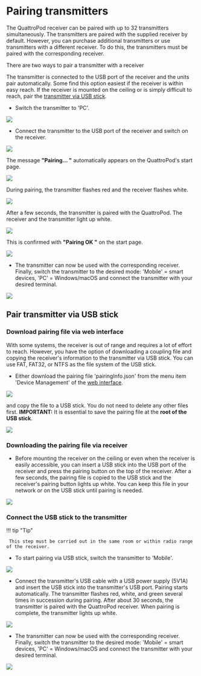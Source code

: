 # Pairing transmitters

The QuattroPod receiver can be paired with up to 32 transmitters simultaneously. The transmitters are paired with the supplied receiver by default. However, you can purchase additional transmitters or use transmitters with a different receiver. To do this, the transmitters must be paired with the corresponding receiver.

There are two ways to pair a transmitter with a receiver

The transmitter is connected to the USB port of the receiver and the units pair automatically. Some find this option easiest if the receiver is within easy reach. If the receiver is mounted on the ceiling or is simply difficult to reach, pair the [transmitter via USB stick](#sender-per-usb-stick-pair).

* Switch the transmitter to 'PC'. 

![](/assets/img/Pairing1.jpg)

* Connect the transmitter to the USB port of the receiver and switch on the receiver.

![](/assets/img/Pairing2.jpg)

The message **"Pairing... "** automatically appears on the QuattroPod's start page.

![](/assets/img/Pairing3.jpg)

During pairing, the transmitter flashes red and the receiver flashes white.

![](/assets/img/Pairing4.jpg)

After a few seconds, the transmitter is paired with the QuattroPod. The receiver and the transmitter light up white. 

![](/assets/img/Transmitter_white.jpg)

This is confirmed with **"Pairing OK "** on the start page.

![](/assets/img/Pairing5.jpg)

* The transmitter can now be used with the corresponding receiver. Finally, switch the transmitter to the desired mode: 'Mobile' = smart devices, 'PC' = Windows/macOS and connect the transmitter with your desired terminal.

![](//assets/img/Pairing6.jpg)


## Pair transmitter via USB stick

### Download pairing file via web interface

With some systems, the receiver is out of range and requires a lot of effort to reach. However, you have the option of downloading a coupling file and copying the receiver's information to the transmitter via USB stick. You can use FAT, FAT32, or NTFS as the file system of the USB stick.

* Either download the pairing file 'pairingInfo.json' from the menu item 'Device Management' of the [web interface](adv.settings.md). 

![](/assets/img/Pairing7.png)

and copy the file to a USB stick. You do not need to delete any other files first.
**IMPORTANT:** It is essential to save the pairing file at the **root of the USB stick**. 

![](/assets/img/Pairing8.png)

### Downloading the pairing file via receiver

* Before mounting the receiver on the ceiling or even when the receiver is easily accessible, you can insert a USB stick into the USB port of the receiver and press the pairing button on the top of the receiver. After a few seconds, the pairing file is copied to the USB stick and the receiver's pairing button lights up white. You can keep this file in your network or on the USB stick until pairing is needed.

![](/assets/img/Pairing9.jpg)

### Connect the USB stick to the transmitter

!!! tip "Tip"

     This step must be carried out in the same room or within radio range of the receiver.
	 
* To start pairing via USB stick, switch the transmitter to 'Mobile'.

![](/assets/img/Pairing6.jpg)

* Connect the transmitter's USB cable with a USB power supply (5V1A) and insert the USB stick into the transmitter's USB port. Pairing starts automatically. The transmitter flashes red, white, and green several times in succession during pairing. After about 30 seconds, the transmitter is paired with the QuattroPod receiver. When pairing is complete, the transmitter lights up white.

![](/assets/img/Pairing10.jpg)

* The transmitter can now be used with the corresponding receiver. Finally, switch the transmitter to the desired mode: 'Mobile' = smart devices, 'PC' = Windows/macOS and connect the transmitter with your desired terminal.

![](/assets/img/Pairing6.jpg)





